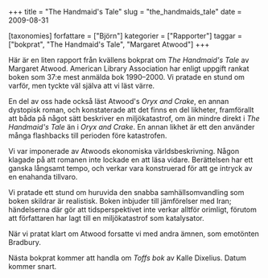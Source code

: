 +++
title = "The Handmaid's Tale"
slug = "the_handmaids_tale"
date = 2009-08-31

[taxonomies]
forfattare = ["Björn"]
kategorier = ["Rapporter"]
taggar = ["bokprat", "The Handmaid's Tale", "Margaret Atwood"]
+++

Här är en liten rapport från kvällens bokprat om <em>The Handmaid's Tale</em> av Margaret Atwood. American Library Association har enligt uppgift rankat boken som 37:e mest anmälda bok 1990–2000. Vi pratade en stund om varför, men tyckte väl själva att vi läst värre.

En del av oss hade också läst Atwood's <em>Oryx and Crake</em>, en annan dystopisk roman, och konstaterade att det finns en del likheter, framförallt att båda på något sätt beskriver en miljökatastrof, om än mindre direkt i <em>The Handmaid's Tale</em> än i <em>Oryx and Crake</em>. En annan likhet är ett den använder många flashbacks till perioden före katastrofen.

Vi var imponerade av Atwoods ekonomiska världsbeskrivning. Någon klagade på att romanen inte lockade en att läsa vidare. Berättelsen har ett ganska långsamt tempo, och verkar vara konstruerad för att ge intryck av en enahanda tillvaro.

Vi pratade ett stund om huruvida den snabba samhällsomvandling som boken skildrar är realistisk. Boken inbjuder till jämförelser med Iran; händelserna där gör att tidsperspektivet inte verkar alltför orimligt, förutom att författaren har lagt till en miljökatastrof som katalysator.

När vi pratat klart om Atwood forsatte vi med andra ämnen, som emotönten Bradbury.

Nästa bokprat kommer att handla om <em>Toffs bok</em> av Kalle Dixelius. Datum kommer snart.
